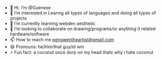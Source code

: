 - 👋 Hi, I’m @Guenexe
- 👀 I’m interested in Learnig all types of languages and doing all types of projects 
- 🌱 I’m currently learning webdev aesthetic
- 💞️ I’m looking to collaborate on drawing/programs/or anything it related hardware/software
- 📫 How to reach me pengwentheartist@gmail.com
- 😄 Pronouns: he/him/that guy/id win
- ⚡ Fun fact: a coconut once dorp on my head thats why i hate coconut

<!---
Guenexe/Guenexe is a ✨ special ✨ repository because its `README.md` (this file) appears on your GitHub profile.
You can click the Preview link to take a look at your changes.
--->
